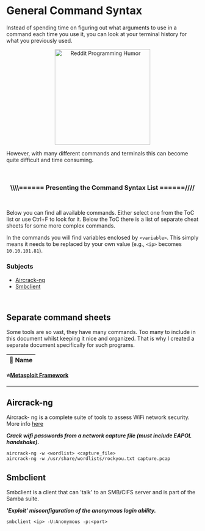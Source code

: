 # General Command Syntax

Instead of spending time on figuring out what arguments to use in a command each time you use it, you can look at your terminal history for what you previously used. 

<p align="center"><img alt="Reddit Programming Humor" src="https://i.redd.it/r6dfmrd3rh711.png" width="250" /></p>

However, with many different commands and terminals this can become quite difficult and time consuming. 

</br>

<h3><p align="center">\\\\====== Presenting the Command Syntax List ======////</p></h3>

</br>

Below you can find all available commands. Either select one from the ToC list or use Ctrl+F to look for it. Below the ToC there is a list of separate cheat sheets for some more complex commands.

In the commands you will find variables enclosed by `<variable>`. This simply means it needs to be replaced by your own value (e.g., `<ip>` becomes `10.10.101.81`).

### Subjects

- [Aircrack-ng](#aircrack-ng)
- [Smbclient](#smbclient)

<br>

## Separate command sheets

Some tools are so vast, they have many commands. Too many to include in this document whilst keeping it nice and organized. That is why I created a separate document specifically for such programs. 

🔰 Name |
-- | 
**⭐[Metasploit Framework](commands/metasploit.md)**
****

## Aircrack-ng

Aircrack- ng is a complete suite of tools to assess WiFi network security. More info [here](https://www.aircrack-ng.org/)

**_Crack wifi passwords from a network capture file (must include EAPOL handshake)._**

```console
aircrack-ng -w <wordlist> <capture_file>
aircrack-ng -w /usr/share/wordlists/rockyou.txt capture.pcap
```

## Smbclient

Smbclient is a client that can 'talk' to an SMB/CIFS server and is part of the Samba suite.

**_'Exploit' misconfiguration of the anonymous login ability._**

```console
smbclient <ip> -U:Anonymous -p:<port>
```

<!--- 

💲 ❕ ➡️

## TITLE

### Usefull documentation

🔰 Name | ℹ️ Description | 🔗 Link
-- | -- | --
**** |  | 

### Related tools

🔰 Name | ℹ️ Description | 🔗 Link
-- | -- | --
**** |  | 

<br>

--->
